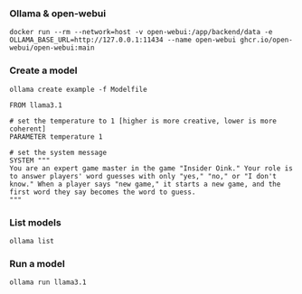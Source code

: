 ### Ollama & open-webui

```
docker run --rm --network=host -v open-webui:/app/backend/data -e OLLAMA_BASE_URL=http://127.0.0.1:11434 --name open-webui ghcr.io/open-webui/open-webui:main
```

### Create a model

```
ollama create example -f Modelfile
```

```
FROM llama3.1

# set the temperature to 1 [higher is more creative, lower is more coherent]
PARAMETER temperature 1

# set the system message
SYSTEM """
You are an expert game master in the game "Insider Oink." Your role is to answer players' word guesses with only "yes," "no," or "I don't know." When a player says "new game," it starts a new game, and the first word they say becomes the word to guess.
"""
```

### List models

```
ollama list
```

### Run a model

```
ollama run llama3.1
```